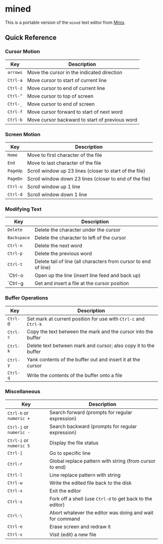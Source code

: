 # mined

This is a portable version of the `mined` text editor from [Minix](http://minix3.org/).

## Quick Reference

### Cursor Motion

| Key      | Description                                    |
| -------- | ---------------------------------------------- |
| `arrows` | Move the cursor in the indicated direction     |
| `Ctrl-a` | Move cursor to start of current line           |
| `Ctrl-z` | Move cursor to end of current line             |
| `Ctrl-^` | Move cursor to top of screen                   |
| `Ctrl-_` | Move cursor to end of screen                   |
| `Ctrl-f` | Move cursor forward to start of next word      |
| `Ctrl-b` | Move cursor backward to start of previous word |

### Screen Motion

| Key      | Description                                             |
| -------- | ------------------------------------------------------- |
| `Home`   | Move to first character of the file                     |
| `End`    | Move to last character of the file                      |
| `PageUp` | Scroll window up 23 lines (closer to start of the file) |
| `PageDn` | Scroll window down 23 lines (closer to end of the file) |
| `Ctrl-u` | Scroll window up 1 line                                 |
| `Ctrl-d` |  Scroll window down 1 line                              |

### Modifying Text

| Key         | Description                                                     |
| ----------- | --------------------------------------------------------------- |
| `Delete`    | Delete the character under the cursor                           |
| `Backspace` | Delete the character to left of the cursor                      |
| `Ctrl-n`    | Delete the next word                                            |
| `Ctrl-p`    | Delete the previous word                                        |
| `Ctrl-t`    | Delete tail of line (all characters from cursor to end of line) |
| `Ctrl-o     | Open up the line (insert line feed and back up)                 |
| `Ctrl-g     | Get and insert a file at the cursor position                    |

### Buffer Operations

| Key      | Description                                                     |
| -------- | ----------------------------------------------------------------|
| `Ctrl-@` | Set mark at current position for use with `Ctrl-c` and `Ctrl-k` |
| `Ctrl-c` | Copy the text between the mark and the cursor into the buffer   |
| `Ctrl-k` | Delete text between mark and cursor; also copy it to the buffer |
| `Ctrl-y` | Yank contents of the buffer out and insert it at the cursor     |
| `Ctrl-q` | Write the contents of the buffer onto a file                    |

### Miscellaneous

| Key                     | Description                                               |
| ----------------------- | --------------------------------------------------------- |
| `Ctrl-h` or `numeric +` | Search forward (prompts for regular expression)           |
| `Ctrl-j` or `numeric -` | Search backward (prompts for regular expression)          |
| `Ctrl-i` or `numeric 5` | Display the file status                                   |
| `Ctrl-]`                | Go to specific line                                       |
| `Ctrl-r`                | Global replace pattern with string (from cursor to end)   |
| `Ctrl-l`                | Line replace pattern with string                          |
| `Ctrl-w`                | Write the edited file back to the disk                    |
| `Ctrl-x`                | Exit the editor                                           |
| `Ctrl-s`                | Fork off a shell (use `Ctrl-d` to get back to the editor) |
| `Ctrl-\`                | Abort whatever the editor was doing and wait for command  |
| `Ctrl-e`                | Erase screen and redraw it                                |
| `Ctrl-v`                | Visit (edit) a new file                                   |

